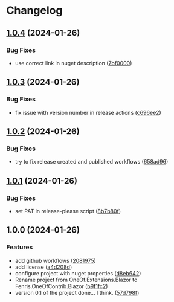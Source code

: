 # Changelog

## [1.0.4](https://github.com/fenrisdotio/Fenris.OneOfContrib.Blazor/compare/v1.0.3...v1.0.4) (2024-01-26)


### Bug Fixes

* use correct link in nuget description ([7bf0000](https://github.com/fenrisdotio/Fenris.OneOfContrib.Blazor/commit/7bf0000c7477538e6f27432820d6bcb5dee7a813))

## [1.0.3](https://github.com/fenrisdotio/Fenris.OneOfContrib.Blazor/compare/v1.0.2...v1.0.3) (2024-01-26)


### Bug Fixes

* fix issue with version number in release actions ([c696ee2](https://github.com/fenrisdotio/Fenris.OneOfContrib.Blazor/commit/c696ee2d0d294b4961bc8e24768c68fe67c562d8))

## [1.0.2](https://github.com/fenrisdotio/Fenris.OneOfContrib.Blazor/compare/v1.0.1...v1.0.2) (2024-01-26)


### Bug Fixes

* try to fix release created and published workflows ([658ad96](https://github.com/fenrisdotio/Fenris.OneOfContrib.Blazor/commit/658ad96406019bfa6b3064076cd8eec33c288e81))

## [1.0.1](https://github.com/fenrisdotio/Fenris.OneOfContrib.Blazor/compare/v1.0.0...v1.0.1) (2024-01-26)


### Bug Fixes

* set PAT in release-please script ([8b7b80f](https://github.com/fenrisdotio/Fenris.OneOfContrib.Blazor/commit/8b7b80f7c4c702602ee011b637351b98e0bd62bc))

## 1.0.0 (2024-01-26)


### Features

* add github workflows ([2081975](https://github.com/fenrisdotio/Fenris.OneOfContrib.Blazor/commit/2081975c9a446c57247afb7e100e14b5d066f79f))
* add license ([a4d208d](https://github.com/fenrisdotio/Fenris.OneOfContrib.Blazor/commit/a4d208d531e415128b1ba88fea7008e6b6e0c921))
* configure project with nuget properties ([d8eb642](https://github.com/fenrisdotio/Fenris.OneOfContrib.Blazor/commit/d8eb6424e7079aac9402e6db707088e14b738a5f))
* Rename project from OneOf.Extensions.Blazor to Fenris.OneOfContrib.Blazor ([b9f1fc2](https://github.com/fenrisdotio/Fenris.OneOfContrib.Blazor/commit/b9f1fc252435aee5afaa5805ece329272deca135))
* version 0.1 of the project done... I think. ([57d798f](https://github.com/fenrisdotio/Fenris.OneOfContrib.Blazor/commit/57d798f77d69e39b3632609bcca94696a0f02dc9))
